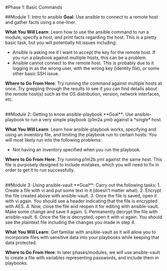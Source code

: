 #Phase 1: Basic Commands

##Module 1: Intro to ansible
**Goal**: Use ansible to connect to a remote host and gather facts using a one-liner.

**What You Will Learn**: Learn how to use the ansible command to run a module, specify a host, and print facts regarding the host. This is a pretty basic task, but you will potentially hit issues including:
  - Ansible is asking me if I want to accept the key for the remote host. If you run a playbook against multiple hosts, this can be a problem.
  - Ansible cannot connect to the remote host. This is probably due to it logging in as the wrong user, with the wrong key (identity file), or some other basic SSH issue.

**Where to Go From Here**: Try running the command against multiple hosts at once. Try grepping through the results to see if you can find details about the remote host(s) such as the OS distribution, version, network interfaces, etc.

<br>
##Module 2: Getting to know ansible-playbook
**Goal**: Use ansible-playbook to run a very simple playbook (p1m2a.yml) against a *single* host.

**What You Will Learn**: Learn how ansible-playbook works, specifying and using an inventory file, and limiting the playbook run to certain hosts. You will most likely run into the following problems:
  - Not having an inventory specified when you run the playbook.

**Where to Go From Here**: Try running p1m2b.yml against the same host. This file is purposely designed to include mistakes, which you will need to fix in order to get it to run successfully.

<br>
##Module 3: Using ansible-vault
**Goal**: Carry out the following tasks:
  1. Create a file with vi and put some text in it (doesn't matter what).
  2. Encrypt the file created above with ansible-vault.
  3. Once the file is saved, open it with vi again. You should see a header indicating that the file is encrypted with AES.
  4. Now, close the file and reopen it for editing with ansible-vault. Make some change and save it again.
  5. Permanently decrypt the file with ansible-vault.
  6. Once the file is decrypted, open it with vi again. You should see the plaintext file including the changes you made in step 4.

**What You Will Learn**: Get familiar with ansible-vault as it will allow you to incorporate files with sensitive data into your playbooks while keeping that data protected.

**Where to Go From Here**: In later phases/modules, we will use ansible-vault to create a file with variables representing passwords, and include them in playbooks.

